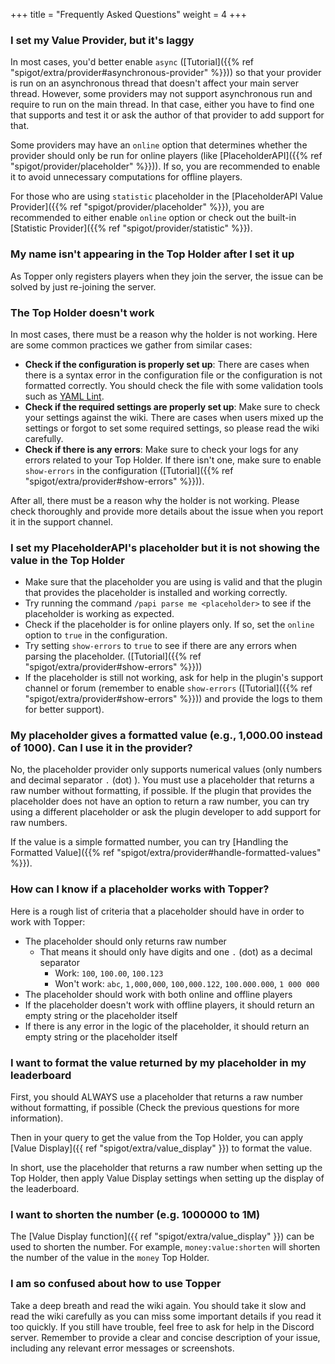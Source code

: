 +++
title = "Frequently Asked Questions"
weight = 4
+++

### I set my Value Provider, but it's laggy

In most cases, you'd better enable `async` ([Tutorial]({{% ref "spigot/extra/provider#asynchronous-provider" %}})) so that your provider is run on an asynchronous thread that doesn't affect your main server thread.
However, some providers may not support asynchronous run and require to run on the main thread. In that case, either you have to find one that supports and test it or ask the author of that provider to add support for that.

Some providers may have an `online` option that determines whether the provider should only be run for online players (like [PlaceholderAPI]({{% ref "spigot/provider/placeholder" %}})). If so, you are recommended to enable it to avoid unnecessary computations for offline players.

For those who are using `statistic` placeholder in the [PlaceholderAPI Value Provider]({{% ref "spigot/provider/placeholder" %}}), you are recommended to either enable `online` option or check out the built-in [Statistic Provider]({{% ref "spigot/provider/statistic" %}}).

### My name isn't appearing in the Top Holder after I set it up

As Topper only registers players when they join the server, the issue can be solved by just re-joining the server.

### The Top Holder doesn't work

In most cases, there must be a reason why the holder is not working. Here are some common practices we gather from similar cases:

- **Check if the configuration is properly set up**: There are cases when there is a syntax error in the configuration file or the configuration is not formatted correctly. You should check the file with some validation tools such as [YAML Lint](https://www.yamllint.com/).
- **Check if the required settings are properly set up**: Make sure to check your settings against the wiki. There are cases when users mixed up the settings or forgot to set some required settings, so please read the wiki carefully.
- **Check if there is any errors**: Make sure to check your logs for any errors related to your Top Holder. If there isn't one, make sure to enable `show-errors` in the configuration ([Tutorial]({{% ref "spigot/extra/provider#show-errors" %}})).

After all, there must be a reason why the holder is not working. Please check thoroughly and provide more details about the issue when you report it in the support channel.

### I set my PlaceholderAPI's placeholder but it is not showing the value in the Top Holder

- Make sure that the placeholder you are using is valid and that the plugin that provides the placeholder is installed and working correctly.
- Try running the command `/papi parse me <placeholder>` to see if the placeholder is working as expected.
- Check if the placeholder is for online players only. If so, set the `online` option to `true` in the configuration.
- Try setting `show-errors` to `true` to see if there are any errors when parsing the placeholder. ([Tutorial]({{% ref "spigot/extra/provider#show-errors" %}}))
- If the placeholder is still not working, ask for help in the plugin's support channel or forum (remember to enable `show-errors` ([Tutorial]({{% ref "spigot/extra/provider#show-errors" %}})) and provide the logs to them for better support).

### My placeholder gives a formatted value (e.g., 1,000.00 instead of 1000). Can I use it in the provider?

No, the placeholder provider only supports numerical values (only numbers and decimal separator `.` (dot) ).
You must use a placeholder that returns a raw number without formatting, if possible.
If the plugin that provides the placeholder does not have an option to return a raw number, you can try using a different placeholder or ask the plugin developer to add support for raw numbers.

If the value is a simple formatted number, you can try [Handling the Formatted Value]({{% ref "spigot/extra/provider#handle-formatted-values" %}}).

### How can I know if a placeholder works with Topper?

Here is a rough list of criteria that a placeholder should have in order to work with Topper:

- The placeholder should only returns raw number
  * That means it should only have digits and one `.` (dot) as a decimal separator
    * Work: `100`, `100.00`, `100.123`
    * Won't work: `abc`, `1,000,000`, `100,000.122`, `100.000.000`, `1 000 000`
- The placeholder should work with both online and offline players
- If the placeholder doesn't work with offline players, it should return an empty string or the placeholder itself
- If there is any error in the logic of the placeholder, it should return an empty string or the placeholder itself

### I want to format the value returned by my placeholder in my leaderboard

First, you should ALWAYS use a placeholder that returns a raw number without formatting, if possible (Check the previous questions for more information).

Then in your query to get the value from the Top Holder, you can apply [Value Display]({{ ref "spigot/extra/value_display" }}) to format the value.

In short, use the placeholder that returns a raw number when setting up the Top Holder, then apply Value Display settings when setting up the display of the leaderboard.

### I want to shorten the number (e.g. 1000000 to 1M)

The [Value Display function]({{ ref "spigot/extra/value_display" }}) can be used to shorten the number. For example, `money:value:shorten` will shorten the number of the value in the `money` Top Holder.

### I am so confused about how to use Topper

Take a deep breath and read the wiki again. You should take it slow and read the wiki carefully as you can miss some important details if you read it too quickly. If you still have trouble, feel free to ask for help in the Discord server. Remember to provide a clear and concise description of your issue, including any relevant error messages or screenshots.
